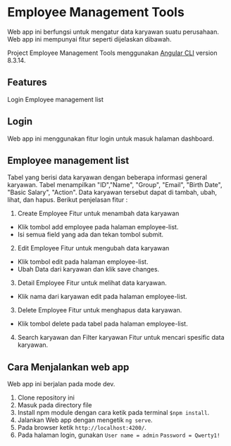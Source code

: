 # Employee Management Tools

Web app ini berfungsi untuk mengatur data karyawan suatu perusahaan.
Web app ini mempunyai fitur seperti dijelaskan dibawah.

Project Employee Management Tools menggunakan [Angular CLI](https://github.com/angular/angular-cli) version 8.3.14.

## Features
Login
Employee management list

## Login
Web app ini menggunakan fitur login untuk masuk halaman dashboard.

## Employee management list
Tabel yang berisi data karyawan dengan beberapa informasi general karyawan. Tabel menampilkan "ID","Name", "Group", "Email", "Birth Date", "Basic Salary", "Action". Data karyawan tersebut dapat di tambah, ubah, lihat, dan hapus. Berikut penjelasan fitur :

1. Create Employee
Fitur untuk menambah data karyawan
- Klik tombol add employee pada halaman employee-list.
- Isi semua field yang ada dan tekan tombol submit.

2. Edit Employee
Fitur untuk mengubah data karyawan
- Klik tombol edit pada halaman employee-list.
- Ubah Data dari karyawan dan klik save changes.

3. Detail Employee
Fitur untuk melihat data karyawan.
- Klik nama dari karyawan edit pada halaman employee-list.

3. Delete Employee
Fitur untuk menghapus data karyawan.
- Klik tombol delete pada tabel pada halaman employee-list.

4. Search karyawan dan Filter karyawan
Fitur untuk mencari spesific data karyawan.

## Cara Menjalankan web app
Web app ini berjalan pada mode dev.

1. Clone repository ini
2. Masuk pada directory file
3. Install npm module dengan cara ketik pada terminal `$npm install`.
4. Jalankan Web app dengan mengetik `ng serve`. 
5. Pada browser ketik `http://localhost:4200/`.
6. Pada halaman login, gunakan 
   `User name = admin`
   `Password = Qwerty1!`




